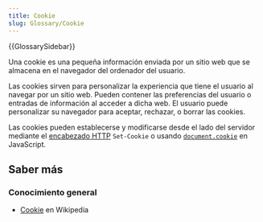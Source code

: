 ```yaml
---
title: Cookie
slug: Glossary/Cookie
---
```


{{GlossarySidebar}}

Una cookie es una pequeña información enviada por un sitio web que se almacena en el navegador del ordenador del usuario.

Las cookies sirven para personalizar la experiencia que tiene el usuario al navegar por un sitio web. Pueden contener las preferencias del usuario o entradas de información al acceder a dicha web. El usuario puede personalizar su navegador para aceptar, rechazar, o borrar las cookies.

Las cookies pueden establecerse y modificarse desde el lado del servidor mediante el [encabezado HTTP](/es/docs/Web/HTTP/Cookies) `Set-Cookie` o usando [`document.cookie`](/es/docs/Web/API/Document/cookie) en JavaScript.

## Saber más

### Conocimiento general

- [Cookie](<https://es.wikipedia.org/wiki/Cookie_(inform%C3%A1tica)>) en Wikipedia
